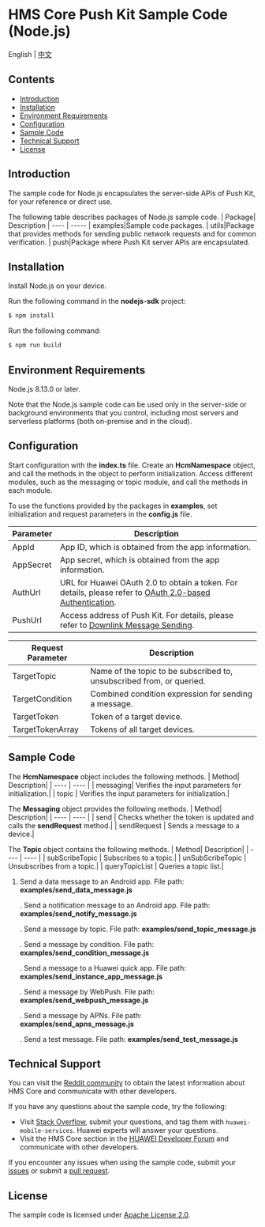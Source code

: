 # HMS Core Push Kit Sample Code (Node.js)
English | [中文](README_ZH.md)
## Contents

 * [Introduction](#Introduction)
 * [Installation](#Installation)
 * [Environment Requirements](#Environment-Requirements)
 * [Configuration](#Configuration)
 * [Sample Code](#Sample-Code)
 * [Technical Support](#technical-support)
 * [License](#License)

## Introduction

The sample code for Node.js encapsulates the server-side APIs of Push Kit, for your reference or direct use.

The following table describes packages of Node.js sample code.
| Package| Description
| ---- | ----- 
| examples|Sample code packages.
| utils|Package that provides methods for sending public network requests and for common verification.
| push|Package where Push Kit server APIs are encapsulated.

## Installation

Install Node.js on your device.

Run the following command in the **nodejs-sdk** project:

```bash
$ npm install
```

Run the following command:

```bash
$ npm run build
```

## Environment Requirements

Node.js 8.13.0 or later.

Note that the Node.js sample code can be used only in the server-side or background environments that you control, including most servers and serverless platforms (both on-premise and in the cloud).

## Configuration

Start configuration with the **index.ts** file. Create an **HcmNamespace** object, and call the methods in the object to perform initialization. Access different modules, such as the messaging or topic module, and call the methods in each module.

To use the functions provided by the packages in **examples**, set initialization and request parameters in the **config.js** file.


| Parameter| Description|
| ---- | ----- |
| AppId|App ID, which is obtained from the app information.|
| AppSecret|App secret, which is obtained from the app information.|
| AuthUrl|URL for Huawei OAuth 2.0 to obtain a token. For details, please refer to [OAuth 2.0-based Authentication](https://developer.huawei.com/consumer/en/doc/development/HMSCore-Guides/oauth2-0000001212610981).|
| PushUrl|Access address of Push Kit. For details, please refer to [Downlink Message Sending](https://developer.huawei.com/consumer/en/doc/development/HMSCore-Guides/android-server-dev-0000001050040110?ha_source=hms1).|


| Request Parameter| Description|
| ---- | ----- |
| TargetTopic|Name of the topic to be subscribed to, unsubscribed from, or queried.|
| TargetCondition|Combined condition expression for sending a message.|
| TargetToken|Token of a target device.|
| TargetTokenArray|Tokens of all target devices.|


## Sample Code

The **HcmNamespace** object includes the following methods.
| Method| Description|
| ---- | ---- |
| messaging| Verifies the input parameters for initialization.|
| topic | Verifies the input parameters for initialization.|

The **Messaging** object provides the following methods.
| Method| Description|
| ---- | ---- |
| send | Checks whether the token is updated and calls the **sendRequest** method.|
| sendRequest | Sends a message to a device.|

The **Topic** object contains the following methods.
| Method| Description|
| ---- | ---- |
| subScribeTopic | Subscribes to a topic.|
| unSubScribeTopic | Unsubscribes from a topic.|
| queryTopicList | Queries a topic list.|

1. Send a data message to an Android app.
File path: **examples/send_data_message.js**

	.	Send a notification message to an Android app.
File path: **examples/send_notify_message.js**

	.	Send a message by topic.
File path: **examples/send_topic_message.js**
	
	.	Send a message by condition.
File path: **examples/send_condition_message.js**

	.	Send a message to a Huawei quick app.
File path: **examples/send_instance_app_message.js**

	.	Send a message by WebPush.
File path: **examples/send_webpush_message.js**

	.	Send a message by APNs.
File path: **examples/send_apns_message.js**

	.	Send a test message.
File path: **examples/send_test_message.js**

## Technical Support
You can visit the [Reddit community](https://www.reddit.com/r/HuaweiDevelopers/) to obtain the latest information about HMS Core and communicate with other developers.

If you have any questions about the sample code, try the following:
- Visit [Stack Overflow](https://stackoverflow.com/questions/tagged/huawei-mobile-services?tab=Votes), submit your questions, and tag them with `huawei-mobile-services`. Huawei experts will answer your questions.
- Visit the HMS Core section in the [HUAWEI Developer Forum](https://forums.developer.huawei.com/forumPortal/en/home?fid=0101187876626530001?ha_source=hms1) and communicate with other developers.

If you encounter any issues when using the sample code, submit your [issues](https://github.com/HMS-Core/hms-push-serverdemo-nodejs/issues) or submit a [pull request](https://github.com/HMS-Core/hms-push-serverdemo-nodejs/pulls).

## License
The sample code is licensed under [Apache License 2.0](http://www.apache.org/licenses/LICENSE-2.0).
